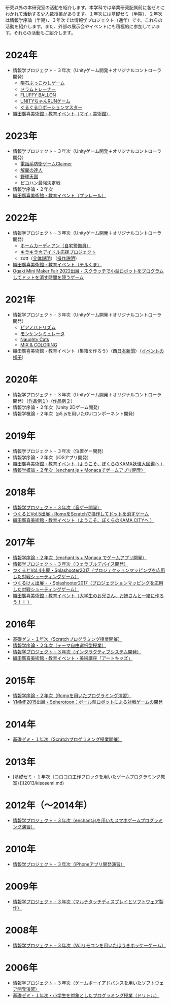 研究以外の本研究室の活動を紹介します。本学科では卒業研究配属前に各ゼミにわかれて活動する少人数授業があります。１年次には基礎ゼミ（半期）、２年次は情報学序論（半期）、３年次では情報学プロジェクト（通年）です。これらの活動を紹介します。また、外部の展示会やイベントにも積極的に参加しています。それらの活動もご紹介します。

# 2024年
- 情報学プロジェクト・３年次（Unityゲーム開発＋オリジナルコントローラ開発）
  - [隕石ぶっこわしゲーム](https://youtu.be/4hbZ4zcoAz8)
  - [ドラムトレーナー](https://youtu.be/KlWBc8DVH6U)
  - [FLUFFY BALLON](https://youtu.be/g6b7UP-Fsqo)
  - [UNITYちゃんRUNゲーム](https://youtu.be/Smk7dAsSzQg)
  - [ぐるぐる◎ポーションマスター](https://youtu.be/sBh6GzepIeA)
- [織田廣喜美術館・教育イベント（マイ・美術館）](https://youtu.be/R6cVs4d_vSA)

# 2023年
- 情報学プロジェクト・３年次（Unityゲーム開発＋オリジナルコントローラ開発）
  - [電話系防衛ゲームClaimer](https://www.youtube.com/watch?v=1m5NTtno6II)
  - [解雇の達人](https://www.youtube.com/watch?v=xKkssponnM4)
  - [野球天国](https://www.youtube.com/watch?v=rl9N9Hn1-yU)
  - [ピコハン最強決定戦](https://www.youtube.com/watch?v=s0cwDnsV4TY)
- 情報学序論・２年次
- [織田廣喜美術館・教育イベント（プラレール）](https://www.youtube.com/watch?v=nFdYigtfWv4)

# 2022年
- 情報学プロジェクト・３年次（Unityゲーム開発＋オリジナルコントローラ開発）
  - [ホームカーディアン（自宅警備員）](https://www.youtube.com/watch?v=hcDUWfrKsWs)
  - [キラキラ☆アイドル応援プロジェクト](https://www.youtube.com/watch?v=mlr1fxmO9Cw)
  - zott（[全体説明](https://www.youtube.com/watch?v=dqe75_FvggI)）（[操作説明](https://www.youtube.com/watch?v=gOQ6hHGLEQ8)）
- [織田廣喜美術館・教育イベント（テルくま）](https://odabi.libweb.jp/news/2022/20230418002.html)
- [Ogaki Mini Maker Fair 2022出展・スクラッチで小型ロボットをプログラムしてドットを消す時間を競うゲーム](https://www.iamas.ac.jp/ommf2022/maker/takahashi-labo/)

# 2021年
- 情報学プロジェクト・３年次（Unityゲーム開発＋オリジナルコントローラ開発）
  - [ピアノバトリズム](https://www.youtube.com/watch?v=JFL_r0wFWk8)
  - [モンケンシミュレータ](https://www.youtube.com/watch?v=0vUNTgZsSLM)
  - [Naughty Cats](https://www.youtube.com/watch?v=23Y_fymYZ2k)
  - [MIX & COLORING](https://www.youtube.com/watch?v=p14aK0nSYbs)
- 織田廣喜美術館・教育イベント（巣箱を作ろう）（[西日本新聞](https://www.nishinippon.co.jp/kyushu_event/7523/)）（[イベントの様子](https://www.city.kama.lg.jp/site/odahiroki/23712.html)）

# 2020年
- 情報学プロジェクト・３年次（Unityゲーム開発＋オリジナルコントローラ開発）（[作品例１](https://www.youtube.com/watch?v=Xe2MN4Jcvng)）（[作品例２](https://www.youtube.com/watch?v=FzdH7-Iy_48)）
- 情報学序論・２年次（Unity 2Dゲーム開発）
- 情報学概論・２年次（p5.jsを用いたGUIコンポーネント開発）

# 2019年
- 情報学プロジェクト・３年次（位置ゲー開発）
- 情報学序論・２年次（iOSアプリ開発）
- [織田廣喜美術館・教育イベント（ようこそ、ぼくらのKAMA妖怪大図鑑へ ）](2019/odabi2019.md)
- [情報学概論・２年次（enchant.js + Monacaでゲームアプリ開発）](2019/gairon.md)

# 2018年
- [情報学プロジェクト・３年次（音ゲー開発）](2018/project.md)
- [つくるとVol.5出展・RomoをScratchで操作してドットを消すゲーム](2018/tukurutov5.md)
- [織田廣喜美術館・教育イベント（ようこそ、ぼくらのKAMA CITYへ ）](2018/odabi2018.md)

# 2017年
- [情報学序論・２年次（enchant.js + Monaca でゲームアプリ開発）](2017/joron.md)
- [情報学プロジェクト・３年次（ウェラブルデバイス開発）](2017/project.md)
- [つくるとVol.4出展・Splashooter2017（プロジェクションマッピングを応用した対戦シューティングゲーム）](2017/tukurutov4.md)
- [つくるけぇ出展・・Splashooter2017（プロジェクションマッピングを応用した対戦シューティングゲーム）](2017/tukuruke.md)
- [織田廣喜美術館・教育イベント（大学生のお兄さん、お姉さんと一緒に作ろう！！ ）](2017/odabi2017.md)

# 2016年
- [基礎ゼミ・１年次（Scratchプログラミング授業開催）](2016/kisosemi.md)
- [情報学序論・２年次（テーマ自由選択型授業）](2016/joron.md)
- [情報学プロジェクト・３年次（インタラクティブシステム開発）](2016/project.md)
- [織田廣喜美術館・教育イベント・美術講座「アートキッズ」](2016/odabi2016.md)

# 2015年
- [情報学序論・２年次（Romoを用いたプログラミング演習）](2015/joron.md)
- [YMMF2015出展・Spherotoon：ボール型ロボットによる対戦ゲームの開発](2015/ymmf2015.md)

# 2014年
- [基礎ゼミ・１年次（Scratchプログラミング授業開催）](2014/kisosemi.md)

# 2013年
- [基礎ゼミ・１年次（コロコロ工作ブロックを用いたゲームプログラミング教室）]](2013/kisosemi.md)

# 2012年（〜2014年）
- [情報学プロジェクト・３年次（enchant.jsを用いたスマホゲームプログラミング演習）](2012/project.md)

# 2010年
- [情報学プロジェクト・３年次（iPhoneアプリ開発演習）](2010/project.md)

# 2009年
- [情報学プロジェクト・３年次（マルチタッチディスプレイとソフトウェア製作）](2009/project.md)

# 2008年
- [情報学プロジェクト・３年次（Wiiリモコンを用いたほうきホッケーゲーム）](2008/project.md)

# 2006年
- [情報学プロジェクト・３年次（ゲームボーイアドバンスを用いたソフトウェア開発演習）](2006/project.md)
- [基礎ゼミ・１年次・小学生を対象としたプログラミング授業（ドリトル）](2006/kisosemi.md)
